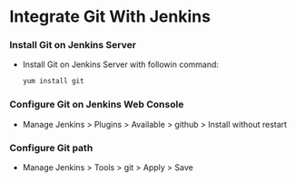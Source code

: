 # Integrate Git With Jenkins

### Install Git on Jenkins Server
- Install Git on Jenkins Server with followin command:
  ```sh
  yum install git
  ```

### Configure Git on Jenkins Web Console
- Manage Jenkins > Plugins > Available > github > Install without restart

### Configure Git path
- Manage Jenkins > Tools > git > Apply > Save
